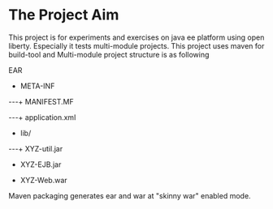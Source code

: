 # The Project Aim
This project is for experiments and exercises on java ee platform using open liberty. Especially it tests multi-module projects. This project uses maven for build-tool and Multi-module project structure is as following

EAR

+ META-INF

---+ MANIFEST.MF
  
---+ application.xml

+ lib/

---+ XYZ-util.jar

+ XYZ-EJB.jar

+ XYZ-Web.war

Maven packaging generates ear and war at "skinny war" enabled mode.


